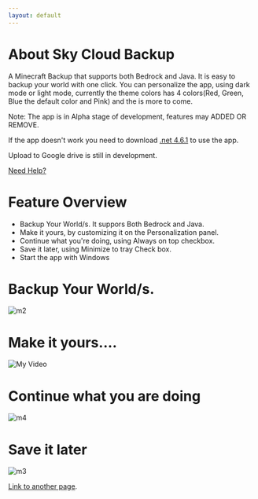 ```yaml
---
layout: default
---
```

# About Sky Cloud Backup
A Minecraft Backup that supports both Bedrock and Java. It is easy to backup your world with one click. You can personalize the app, using dark mode or light mode, currently the theme colors has 4 colors(Red, Green, Blue the default color and Pink) and the is more to come.

Note: The app is in Alpha stage of development, features may ADDED OR REMOVE. 

If the app doesn't work you need to download [.net 4.6.1](https://www.microsoft.com/en-us/download/details.aspx?id=49982) to use the app.

Upload to Google drive is still in development.

[Need Help?]()

# Feature Overview

- Backup Your World/s. It suppors Both Bedrock and Java.
- Make it yours, by customizing it on the Personalization panel.
- Continue what you're doing, using Always on top checkbox.
- Save it later, using Minimize to tray Check box.
- Start the app with Windows

# Backup Your World/s.
![m2](https://user-images.githubusercontent.com/100028421/154808333-fac019da-a177-4d4b-a87b-13fd62895f7d.png)
# Make it yours....
![My Video](https://user-images.githubusercontent.com/100028421/154807215-7383faca-9e89-4e56-820c-b785800bc6a4.gif)
# Continue what you are doing
![m4](https://user-images.githubusercontent.com/100028421/154807350-2574442f-65c2-4645-80a9-998ec1231a0b.png)
# Save it later
![m3](https://user-images.githubusercontent.com/100028421/154807559-78abcd49-2f2d-4ee1-815b-4e99322c16b9.png)

[Link to another page](./docs/another-page.html).
